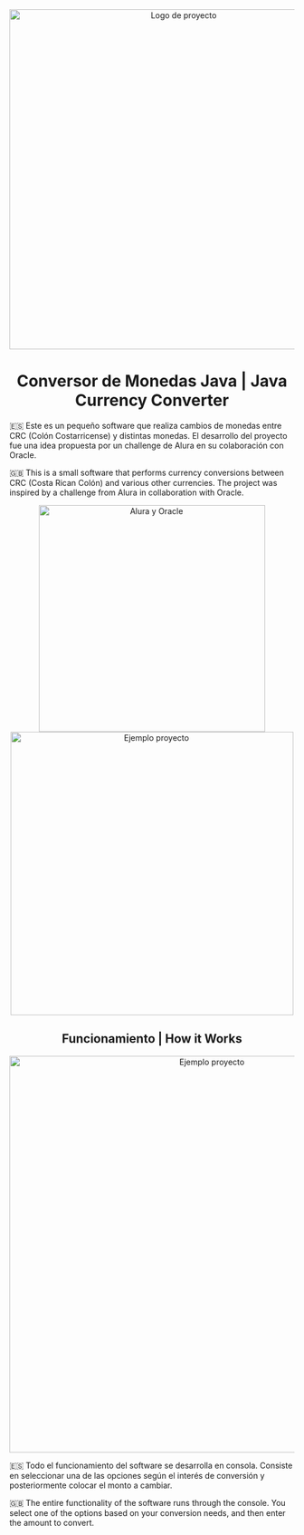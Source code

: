 <div align="center">
    <img src="https://github.com/user-attachments/assets/7f670151-339f-4aeb-a940-02e305391f5b" alt="Logo de proyecto" width="600">
</div>

<h1 align="center"> Conversor de Monedas Java | Java Currency Converter </h1>

<p>
    🇪🇸 Este es un pequeño software que realiza cambios de monedas entre CRC (Colón Costarricense) y distintas monedas. 
    El desarrollo del proyecto fue una idea propuesta por un challenge de Alura en su colaboración con Oracle.
</p>
<p>
    🇬🇧 This is a small software that performs currency conversions between CRC (Costa Rican Colón) and various other currencies. 
    The project was inspired by a challenge from Alura in collaboration with Oracle.
</p>

<div align="center">
    <img src="https://github.com/user-attachments/assets/b702a903-e20d-4d74-9bb9-e1f1dac34870" alt="Alura y Oracle" width="400">
</div>

<div align="center">
    <img src="https://github.com/user-attachments/assets/276c405c-0fdc-49e6-a23d-5ff06c5f5eee" alt="Ejemplo proyecto" width="500">
</div>

<h2 align="center"> Funcionamiento | How it Works </h2>

<div align="center">
    <img src="https://github.com/user-attachments/assets/7aa9478f-7696-43f3-a3e8-e1a5fd64c4a3" alt="Ejemplo proyecto" width="700">
</div>

<p>
    🇪🇸 Todo el funcionamiento del software se desarrolla en consola. 
    Consiste en seleccionar una de las opciones según el interés de conversión y posteriormente colocar el monto a cambiar.
</p>
<p>
    🇬🇧 The entire functionality of the software runs through the console. 
    You select one of the options based on your conversion needs, and then enter the amount to convert.
</p>
